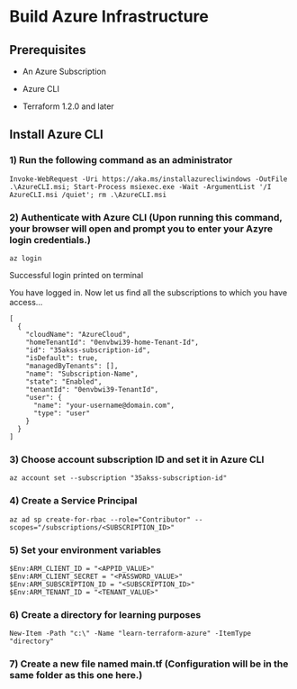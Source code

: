# Build Azure Infrastructure

## Prerequisites

- An Azure Subscription

- Azure CLI

- Terraform 1.2.0 and later

## Install Azure CLI

### 1) Run the following command as an administrator

    Invoke-WebRequest -Uri https://aka.ms/installazurecliwindows -OutFile .\AzureCLI.msi; Start-Process msiexec.exe -Wait -ArgumentList '/I AzureCLI.msi /quiet'; rm .\AzureCLI.msi

### 2) Authenticate with Azure CLI (Upon running this command, your browser will open and prompt you to enter your Azyre login credentials.)

    az login

Successful login printed on terminal

You have logged in. Now let us find all the subscriptions to which you have access...

    [
      {
        "cloudName": "AzureCloud",
        "homeTenantId": "0envbwi39-home-Tenant-Id",
        "id": "35akss-subscription-id",
        "isDefault": true,
        "managedByTenants": [],
        "name": "Subscription-Name",
        "state": "Enabled",
        "tenantId": "0envbwi39-TenantId",
        "user": {
          "name": "your-username@domain.com",
          "type": "user"
        }
      }
    ]

### 3) Choose account subscription ID and set it in Azure CLI

    az account set --subscription "35akss-subscription-id"

### 4) Create a Service Principal

    az ad sp create-for-rbac --role="Contributor" --scopes="/subscriptions/<SUBSCRIPTION_ID>"

### 5) Set your environment variables

    $Env:ARM_CLIENT_ID = "<APPID_VALUE>"
    $Env:ARM_CLIENT_SECRET = "<PASSWORD_VALUE>"
    $Env:ARM_SUBSCRIPTION_ID = "<SUBSCRIPTION_ID>"
    $Env:ARM_TENANT_ID = "<TENANT_VALUE>"

### 6) Create a directory for learning purposes

    New-Item -Path "c:\" -Name "learn-terraform-azure" -ItemType "directory"

### 7) Create a new file named main.tf (Configuration will be in the same folder as this one here.)
